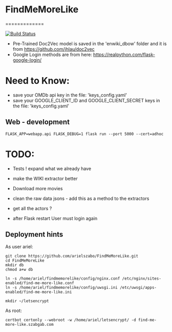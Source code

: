 # FindMeMoreLike
=============

[![Build Status](https://travis-ci.org/arielszabo/FindMeMoreLike.png)](https://travis-ci.org/arielszabo/FindMeMoreLike)



* Pre-Trained Doc2Vec model is saved in the 'enwiki_dbow' folder and it is from https://github.com/jhlau/doc2vec
* Google Login methods are from here: https://realpython.com/flask-google-login/

# Need to Know:
- save your OMDb api key in the file: 'keys_config.yaml'
- save your GOOGLE_CLIENT_ID and GOOGLE_CLIENT_SECRET keys in the file: 'keys_config.yaml'

## Web - development
```
FLASK_APP=webapp.api FLASK_DEBUG=1 flask run --port 5000 --cert=adhoc
```

# TODO:
* Tests ! expand what we already have
* make the WIKI extractor better
* Download more movies

* clean the raw data jsons - add this as a method to the extractors
* get all the actors ?


* after Flask restart User must login again


## Deployment hints

As user ariel:

```
git clone https://github.com/arielszabo/FindMeMoreLike.git
cd FindMeMoreLike
mkdir db
chmod a+w db

ln -s /home/ariel/findmemorelike/config/nginx.conf /etc/nginx/sites-enabled/find-me-more-like.conf
ln -s /home/ariel/findmemorelike/config/uwsgi.ini /etc/uwsgi/apps-enabled/find-me-more-like.ini

mkdir ~/letsencrypt
```

As root:

```
certbot certonly --webroot -w /home/ariel/letsencrypt/ -d find-me-more-like.szabgab.com
```